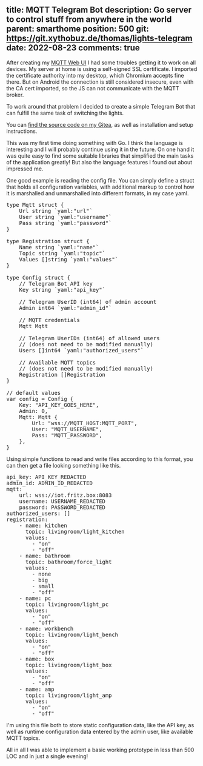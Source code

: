 title: MQTT Telegram Bot
description: Go server to control stuff from anywhere in the world
parent: smarthome
position: 500
git: https://git.xythobuz.de/thomas/lights-telegram
date: 2022-08-23
comments: true
---

<!--% backToParent() %-->

After creating my [MQTT Web UI](mqtt_web.html) I had some troubles getting it to work on all devices.
My server at home is using a self-signed SSL certificate.
I imported the certificate authority into my desktop, which Chromium accepts fine there.
But on Android the connection is still considered insecure, even with the CA cert imported, so the JS can not communicate with the MQTT broker.

To work around that problem I decided to create a simple Telegram Bot that can fulfill the same task of switching the lights.

<!--%
lightgallery([
    [ "img/mqtt_telegram.png", "Screenshot of chat with bot" ],
])
%-->

You can [find the source code on my Gitea](https://git.xythobuz.de/thomas/lights-telegram), as well as installation and setup instructions.

This was my first time doing something with Go.
I think the language is interesting and I will probably continue using it in the future.
On one hand it was quite easy to find some suitable libraries that simplified the main tasks of the application greatly!
But also the language features I found out about impressed me.

One good example is reading the config file.
You can simply define a struct that holds all configuration variables, with additional markup to control how it is marshalled and unmarshalled into different formats, in my case yaml.

<pre class="sh_go">
type Mqtt struct {
    Url string `yaml:"url"`
    User string `yaml:"username"`
    Pass string `yaml:"password"`
}

type Registration struct {
    Name string `yaml:"name"`
    Topic string `yaml:"topic"`
    Values []string `yaml:"values"`
}

type Config struct {
    // Telegram Bot API key
    Key string `yaml:"api_key"`

    // Telegram UserID (int64) of admin account
    Admin int64 `yaml:"admin_id"`

    // MQTT credentials
    Mqtt Mqtt

    // Telegram UserIDs (int64) of allowed users
    // (does not need to be modified manually)
    Users []int64 `yaml:"authorized_users"`

    // Available MQTT topics
    // (does not need to be modified manually)
    Registration []Registration
}

// default values
var config = Config {
    Key: "API_KEY_GOES_HERE",
    Admin: 0,
    Mqtt: Mqtt {
        Url: "wss://MQTT_HOST:MQTT_PORT",
        User: "MQTT_USERNAME",
        Pass: "MQTT_PASSWORD",
    },
}
</pre>

Using simple functions to read and write files according to this format, you can then get a file looking something like this.

<pre class="sh_yaml">
api_key: API_KEY_REDACTED
admin_id: ADMIN_ID_REDACTED
mqtt:
    url: wss://iot.fritz.box:8083
    username: USERNAME_REDACTED
    password: PASSWORD_REDACTED
authorized_users: []
registration:
    - name: kitchen
      topic: livingroom/light_kitchen
      values:
        - "on"
        - "off"
    - name: bathroom
      topic: bathroom/force_light
      values:
        - none
        - big
        - small
        - "off"
    - name: pc
      topic: livingroom/light_pc
      values:
        - "on"
        - "off"
    - name: workbench
      topic: livingroom/light_bench
      values:
        - "on"
        - "off"
    - name: box
      topic: livingroom/light_box
      values:
        - "on"
        - "off"
    - name: amp
      topic: livingroom/light_amp
      values:
        - "on"
        - "off"
</pre>

I'm using this file both to store static configuration data, like the API key, as well as runtime configuration data entered by the admin user, like available MQTT topics.

All in all I was able to implement a basic working prototype in less than 500 LOC and in just a single evening!
